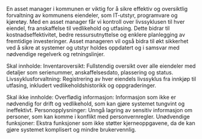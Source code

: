 En asset manager i kommunen er viktig for å sikre effektiv og oversiktlig forvaltning av kommunens eiendeler, som IT-utstyr, programvare og kjøretøy.
Med en asset manager får vi kontroll over livssyklusen til hver eiendel, fra anskaffelse til vedlikehold og utfasing.
Dette bidrar til kostnadseffektivitet, bedre ressursutnyttelse og enklere planlegging av fremtidige investeringer.
Asset manageren vil også bidra til økt sikkerhet ved å sikre at systemer og utstyr holdes oppdatert og i samsvar med nødvendige regelverk og retningslinjer.

Skal innholde:
Inventaroversikt: Fullstendig oversikt over alle eiendeler med detaljer som serienummer, anskaffelsesdato, plassering og status.
Livssyklusforvaltning: Registrering av hver eiendels livssyklus fra innkjøp til utfasing, inkludert vedlikeholdshistorikk og oppgraderinger.

Skal ikke innholde:
Overflødig informasjon: Informasjon som ikke er nødvendig for drift og vedlikehold, som kan gjøre systemet tungvint og ineffektivt.
Personopplysninger: Unngå lagring av sensitiv informasjon om personer, som kan komme i konflikt med personvernregler.
Unødvendige funksjoner: Ekstra funksjoner som ikke støtter kjerneoppgavene, da de kan gjøre systemet komplisert og mindre brukervennlig.
